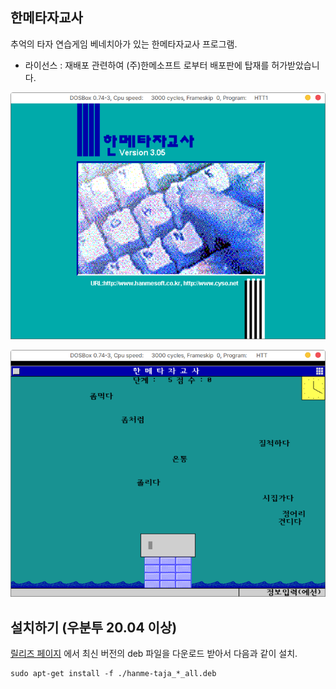 ## 한메타자교사

추억의 타자 연습게임 베네치아가 있는 한메타자교사 프로그램.

* 라이선스 : 재배포 관련하여 (주)한메소프트 로부터 배포판에 탑재를 허가받았습니다.

![htt-1](./img/htt-1.png)

![htt-2](./img/htt-2.png)


## 설치하기 (우분투 20.04 이상)

[릴리즈 페이지](https://github.com/hamonikr/hanme-taja/releases) 에서 최신 버전의 deb 파일을 다운로드 받아서 다음과 같이 설치.

```
sudo apt-get install -f ./hanme-taja_*_all.deb

```